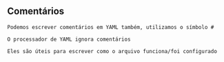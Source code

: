 ## Comentários

```
Podemos escrever comentários em YAML também, utilizamos o símbolo #
```

```
O processador de YAML ignora comentários
```

```
Eles são úteis para escrever como o arquivo funciona/foi configurado
```

